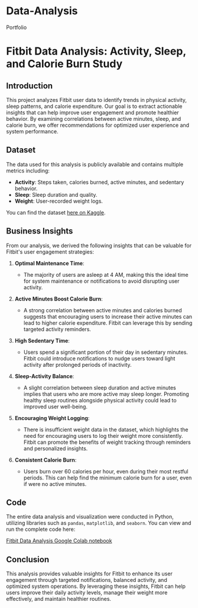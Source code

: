 # Data-Analysis
Portfolio

# Fitbit Data Analysis: Activity, Sleep, and Calorie Burn Study

## Introduction

This project analyzes Fitbit user data to identify trends in physical activity, sleep patterns, and calorie expenditure. Our goal is to extract actionable insights that can help improve user engagement and promote healthier behavior. By examining correlations between active minutes, sleep, and calorie burn, we offer recommendations for optimized user experience and system performance.

## Dataset

The data used for this analysis is publicly available and contains multiple metrics including:

- **Activity**: Steps taken, calories burned, active minutes, and sedentary behavior.
- **Sleep**: Sleep duration and quality.
- **Weight**: User-recorded weight logs.

You can find the dataset [here on Kaggle](https://www.kaggle.com/datasets/arashnic/fitbit).

## Business Insights

From our analysis, we derived the following insights that can be valuable for Fitbit's user engagement strategies:

1. **Optimal Maintenance Time**: 
   - The majority of users are asleep at 4 AM, making this the ideal time for system maintenance or notifications to avoid disrupting user activity.

2. **Active Minutes Boost Calorie Burn**:
   - A strong correlation between active minutes and calories burned suggests that encouraging users to increase their active minutes can lead to higher calorie expenditure. Fitbit can leverage this by sending targeted activity reminders.

3. **High Sedentary Time**:
   - Users spend a significant portion of their day in sedentary minutes. Fitbit could introduce notifications to nudge users toward light activity after prolonged periods of inactivity.

4. **Sleep-Activity Balance**:
   - A slight correlation between sleep duration and active minutes implies that users who are more active may sleep longer. Promoting healthy sleep routines alongside physical activity could lead to improved user well-being.

5. **Encouraging Weight Logging**:
   - There is insufficient weight data in the dataset, which highlights the need for encouraging users to log their weight more consistently. Fitbit can promote the benefits of weight tracking through reminders and personalized insights.

6. **Consistent Calorie Burn**:
   - Users burn over 60 calories per hour, even during their most restful periods. This can help find the minimum calorie burn for a user, even if were no active minutes.


## Code

The entire data analysis and visualization were conducted in Python, utilizing libraries such as `pandas`, `matplotlib`, and `seaborn`. You can view and run the complete code here:

[Fitbit Data Analysis Google Colab notebook](https://colab.research.google.com/drive/1246f15GbOath4nxG3RoUxYP--2fcmrec?usp=sharing)
## Conclusion

This analysis provides valuable insights for Fitbit to enhance its user engagement through targeted notifications, balanced activity, and optimized system operations. By leveraging these insights, Fitbit can help users improve their daily activity levels, manage their weight more effectively, and maintain healthier routines.

